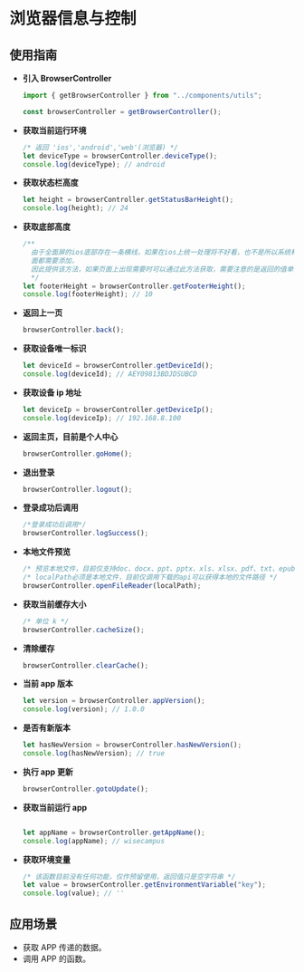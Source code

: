# 浏览器信息与控制

## 使用指南

- **引入 BrowserController**

  ```javascript
  import { getBrowserController } from "../components/utils";
  
  const browserController = getBrowserController();
  ```

- **获取当前运行环境**

  ```javascript
  /* 返回 'ios','android','web'(浏览器) */
  let deviceType = browserController.deviceType();
  console.log(deviceType); // android
  ```

- **获取状态栏高度**

  ```javascript
  let height = browserController.getStatusBarHeight();
  console.log(height); // 24
  ```

- **获取底部高度**

  ```javascript
  /**
    由于全面屏的ios底部存在一条横线，如果在ios上统一处理将不好看，也不是所以系统和所以
    面都需要添加，
    因此提供该方法，如果页面上出现需要时可以通过此方法获取，需要注意的是返回的值单位是px，Android和PC端返回的是0，ios上返回值按机型不定
    */
  let footerHeight = browserController.getFooterHeight();
  console.log(footerHeight); // 10
  ```

- **返回上一页**

  ```javascript
  browserController.back();
  ```

- **获取设备唯一标识**

  ```javascript
  let deviceId = browserController.getDeviceId();
  console.log(deviceId); // AEY09813BDJDSUBCD
  ```

- **获取设备 ip 地址**

  ```javascript
  let deviceIp = browserController.getDeviceIp();
  console.log(deviceIp); // 192.168.8.100
  ```

- **返回主页，目前是个人中心**

  ```javascript
  browserController.goHome();
  ```

- **退出登录**

  ```javascript
  browserController.logout();
  ```

- **登录成功后调用**

  ```javascript
  /*登录成功后调用*/
  browserController.logSuccess();
  ```

- **本地文件预览**

  ```javascript
  /* 预览本地文件，目前仅支持doc、docx、ppt、pptx、xls、xlsx、pdf、txt、epub */
  /* localPath必须是本地文件，目前仅调用下载的api可以获得本地的文件路径 */
  browserController.openFileReader(localPath);
  ```

- **获取当前缓存大小**

  ```javascript
  /* 单位 k */
  browserController.cacheSize();
  ```

- **清除缓存**

  ```javascript
  browserController.clearCache();
  ```

- **当前 app 版本**

  ```javascript
  let version = browserController.appVersion();
  console.log(version); // 1.0.0
  ```

- **是否有新版本**

  ```javascript
  let hasNewVersion = browserController.hasNewVersion();
  console.log(hasNewVersion); // true
  ```

- **执行 app 更新**

  ```javascript
  browserController.gotoUpdate();
  ```

- **获取当前运行 app**

  ```javascript

  let appName = browserController.getAppName();
  console.log(appName); // wisecampus
  ```

- **获取环境变量**

  ```javascript
  /* 该函数目前没有任何功能，仅作预留使用，返回值只是空字符串 */
  let value = browserController.getEnvironmentVariable("key");
  console.log(value); // ''
  ```

## 应用场景

- 获取 APP 传递的数据。
- 调用 APP 的函数。
